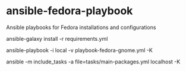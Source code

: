 # ansible-fedora-playbook
Ansible playbooks for Fedora installations and configurations

ansible-galaxy install -r requirements.yml

ansible-playbook -i local -v playbook-fedora-gnome.yml -K

ansible -m include_tasks -a file=tasks/main-packages.yml localhost -K
